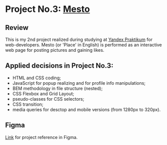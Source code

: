 # Project No.3: [Mesto](https://victoriamatynyan.github.io/mesto/)

## Review

This is my 2nd project realized during studying at [Yandex Praktikum](https://practicum.yandex.ru/) for web-developers.
Mesto (or 'Place' in English) is performed as an interactive web page for posting pictures and gaining likes.

## Applied decisions in Project No.3:

* HTML and CSS coding;
* JavaScript for popup realizing and for profile info manipulations;
* BEM methodology in file structure (nested);
* CSS Flexbox and Grid Layout;
* pseudo-classes for CSS selectors;
* CSS transition;
* media queries for desctop and mobile versions (from 1280px to 320px).

## Figma

[Link](https://www.figma.com/file/2cn9N9jSkmxD84oJik7xL7/JavaScript.-Sprint-4?node-id=0%3A1) for project reference in Figma.
